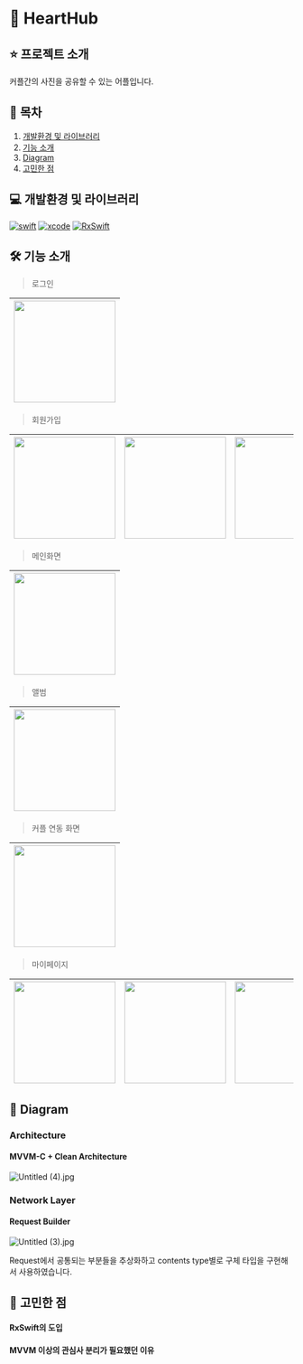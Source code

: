 # 📸 HeartHub

## ⭐️ 프로젝트 소개
커플간의 사진을 공유할 수 있는 어플입니다.

## 📖 목차
1. [개발환경 및 라이브러리](#-개발환경-및-라이브러리)
2. [기능 소개](#-기능-소개)
3. [Diagram](#-diagram)
4. [고민한 점](#-고민한-점)

## 💻 개발환경 및 라이브러리
[![swift](https://img.shields.io/badge/swift-5.8-orange)]() [![xcode](https://img.shields.io/badge/Xcode-14.2-blue)]() [![RxSwift](https://img.shields.io/badge/RxSwift-6.5.0-green)]()

## 🛠 기능 소개
>로그인
>
|<img src="https://github.com/lxodud/HeartHub/assets/85005933/ac1821bc-5787-4bdb-9a73-687468b776af" width=180>|
|:-:|

>회원가입

|<img src="https://github.com/lxodud/HeartHub/assets/85005933/e7ce3809-41a9-40e6-a0b4-0cd673afe116" width=180>|<img src="https://github.com/lxodud/HeartHub/assets/85005933/322392c8-afbf-4941-b94d-8a640baf594c" width=180>|<img src="https://github.com/lxodud/HeartHub/assets/85005933/cc383501-837e-46c5-8384-ae82534079faf" width=180>|
|:-:|:-:|:-:|

> 메인화면

|<img src="https://github.com/lxodud/HeartHub/assets/85005933/0282572b-a0c6-4076-b77e-cbcd60c07c6d" width=180>|
|:-:|


> 앨범

|<img src="https://github.com/lxodud/HeartHub/assets/85005933/1ee8aa87-e6e6-4c61-9685-26241762e8f5" width=180>|
|:-:|

> 커플 연동 화면

|<img src="https://github.com/lxodud/HeartHub/assets/85005933/0fea88a8-af55-4b2e-84cc-507e76898100" width=180>|
|:-:|


> 마이페이지

|<img src="https://github.com/lxodud/HeartHub/assets/85005933/4a3d1e0a-0ca9-49de-b172-764271eb0e9c" width=180>|<img src="https://github.com/lxodud/HeartHub/assets/85005933/71f9a7ed-dc60-474e-a005-9d5eb0624a15" width=180>|<img src="https://github.com/lxodud/HeartHub/assets/85005933/7b4cb9a8-907c-4636-a0a5-a57f634d6e0d" width=180>|
|:-:|:-:|:-:|

## 👀 Diagram

### Architecture
#### MVVM-C + Clean Architecture
![Untitled (4).jpg](https://hackmd.io/_uploads/S1yO5SZ76.jpg)

### Network Layer
#### Request Builder
![Untitled (3).jpg](https://hackmd.io/_uploads/BkjhwSZmp.jpg)

Request에서 공통되는 부분들을 추상화하고 contents type별로 구체 타입을 구현해서 사용하였습니다.

## 🤔 고민한 점

#### RxSwift의 도입

#### MVVM 이상의 관심사 분리가 필요했던 이유
